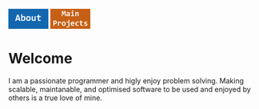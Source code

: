 <p align="left">
  <a href="About.md"><img alt="ABOUT" src="About Button.jpg" width="80"/></a>
  <a href="Main Projects.md"><img alt="MAIN PROJECTS" src="Main Button.jpg" width="80"/></a>
</p>

# Welcome

<p align="left">
    I am a passionate programmer and higly enjoy problem solving. Making scalable, maintanable, and optimised software to be used and enjoyed by others is a true love of mine.
</p>
